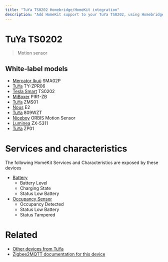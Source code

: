 ```yaml
---
title: "TuYa TS0202 Homebridge/HomeKit integration"
description: "Add HomeKit support to your TuYa TS0202, using Homebridge, Zigbee2MQTT and homebridge-z2m."
---
```

<!---
This file has been GENERATED using src/docgen/docgen.ts
DO NOT EDIT THIS FILE MANUALLY!
-->
# TuYa TS0202
> Motion sensor


## White-label models
* [Mercator Ikuü](../index.md#mercator_ikuu) SMA02P
* [TuYa](../index.md#tuya) TY-ZPR06
* [Tesla Smart](../index.md#tesla_smart) TS0202
* [MiBoxer](../index.md#miboxer) PIR1-ZB
* [TuYa](../index.md#tuya) ZMS01
* [Nous](../index.md#nous) E2
* [TuYa](../index.md#tuya) 809WZT
* [Niceboy](../index.md#niceboy) ORBIS Motion Sensor
* [Luminea](../index.md#luminea) ZX-5311
* [TuYa](../index.md#tuya) ZP01

# Services and characteristics
The following HomeKit Services and Characteristics are exposed by
these devices

* [Battery](../../battery.md)
  * Battery Level
  * Charging State
  * Status Low Battery
* [Occupancy Sensor](../../sensors.md)
  * Occupancy Detected
  * Status Low Battery
  * Status Tampered


# Related
* [Other devices from TuYa](../index.md#tuya)
* [Zigbee2MQTT documentation for this device](https://www.zigbee2mqtt.io/devices/TS0202.html)